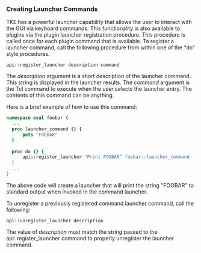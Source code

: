 ### Creating Launcher Commands

TKE has a powerful launcher capability that allows the user to interact with the GUI via keyboard commands.  This functionality is also available to plugins via the plugin launcher registration procedure.  This procedure is called once for each plugin command that is available.  To register a launcher command, call the following procedure from within one of the "do" style procedures.

`api::register_launcher description command`

The _description_ argument is a short description of the launcher command.  This string is displayed in the launcher results.  The _command_ argument is the Tcl command to execute when the user selects the launcher entry.  The contents of this command can be anything.

Here is a brief example of how to use this command:

```Tcl
namespace eval foobar {
  ...
  proc launcher_command {} {
      puts "FOOBAR"
  }
  
  proc do {} {
      api::register_launcher "Print FOOBAR” foobar::launcher_command
  }
  ...
}
```

The above code will create a launcher that will print the string "FOOBAR" to standard output when invoked in the command launcher.

To unregister a previously registered command launcher command, call the following:

`api::unregister_launcher description`

The value of _description_ must match the string passed to the api\::register\_launcher command to properly unregister the launcher command.